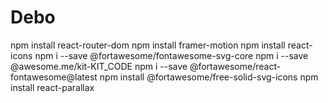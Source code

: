 # Debo

npm install react-router-dom
npm install framer-motion
npm install react-icons
npm i --save @fortawesome/fontawesome-svg-core
npm i --save @awesome.me/kit-KIT_CODE
npm i --save @fortawesome/react-fontawesome@latest
npm install @fortawesome/free-solid-svg-icons
npm install react-parallax
